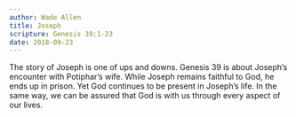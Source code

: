 ```yaml
---
author: Wade Allen
title: Joseph
scripture: Genesis 39:1-23
date: 2018-09-23
---
```


The story of Joseph is one of ups and downs. Genesis 39 is about Joseph’s encounter with Potiphar’s wife. While Joseph remains faithful to God, he ends up in prison. Yet God continues to be present in Joseph’s life. In the same way, we can be assured that God is with us through every aspect of our lives.
